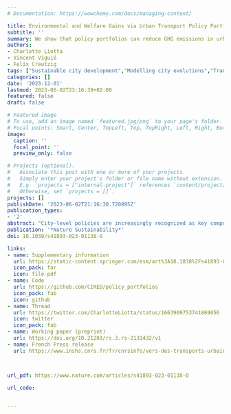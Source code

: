 ```yaml
---
# Documentation: https://wowchemy.com/docs/managing-content/

title: Environmental and Welfare Gains via Urban Transport Policy Portfolios across 120 Cities
subtitle: ''
summary: We show that policy portfolios can reduce GHG emissions in urban transport in 120 cities by 20% while improving welfare.
authors:
- Charlotte Liotta
- Vincent Viguié
- Felix Creutzig
tags: ["Sustainable city development","Modelling city evolutions","Transport emissions"]
categories: []
date: '2023-12-01'
lastmod: 2023-06-02T23:16:39+02:00
featured: false
draft: false

# Featured image
# To use, add an image named `featured.jpg/png` to your page's folder.
# Focal points: Smart, Center, TopLeft, Top, TopRight, Left, Right, BottomLeft, Bottom, BottomRight.
image:
  caption: ''
  focal_point: ''
  preview_only: false

# Projects (optional).
#   Associate this post with one or more of your projects.
#   Simply enter your project's folder or file name without extension.
#   E.g. `projects = ["internal-project"]` references `content/project/deep-learning/index.md`.
#   Otherwise, set `projects = []`.
projects: []
publishDate: '2023-06-02T21:16:30.720895Z'
publication_types:
- '2'
abstract: "City-level policies are increasingly recognized as key components of strategies to reduce transport greenhouse gas emissions. However, at a global scale, their total efficiencies, costs and practical feasibility remain unclear. Here we use a spatially explicit monocentric urban economic model, systematically calibrated on 120 cities worldwide, to analyse the impact of four representative policies aimed at mitigating transportation greenhouse gas emissions, also accounting for their economic welfare impacts and health co-benefits. Applying these policies in all cities, we find that total transportation greenhouse gas emissions can be reduced by 31% in 15 years, compared with the baseline scenario. However, the consequences of the same policies vary widely between cities, with specific effects depending on the policy considered, income level, population growth rate, spatial organization and existing public transport supply. Impacts on transport emissions span from high to almost zero, and consequences in terms of welfare can either be positive or negative. Applying welfare-increasing policy portfolios captures most of the emission reductions: overall, they reduce emissions by 22% in 15 years. Our results highlight that there is no one-size-fits-all policy. However, with context-specific strategies, large emission reductions can globally be achieved while improving welfare."
publication: '*Nature Sustainability*'
doi: 10.1038/s41893-023-01138-0

links:
- name: Supplementary information
  url: https://static-content.springer.com/esm/art%3A10.1038%2Fs41893-023-01138-0/MediaObjects/41893_2023_1138_MOESM1_ESM.pdf
  icon_pack: far
  icon: file-pdf
- name: Code
  url: https://github.com/CIRED/policy_portfolios
  icon_pack: fab
  icon: github
- name: Thread 
  url: https://twitter.com/CharlotteLiotta/status/1663909753741869056
  icon: twitter
  icon_pack: fab
- name: Working paper (preprint)
  url: https://doi.org/10.21203/rs.3.rs-2131432/v1
- name: French Press release
  url: https://www.inshs.cnrs.fr/fr/cnrsinfo/vers-des-transports-urbains-respectueux-du-climat-et-des-populations



url_pdf: https://www.nature.com/articles/s41893-023-01138-0

url_code: 


---
```

